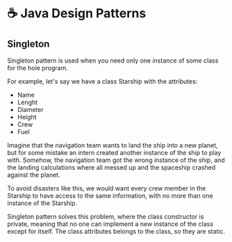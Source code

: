 # ☕ Java Design Patterns

## Singleton

Singleton pattern is used when you need only one instance of some class for the hole program.  

For example, let's say we have a class Starship with the attributes:

- Name
- Lenght
- Diameter
- Height
- Crew
- Fuel

Imagine that the navigation team wants to land the ship into a new planet, but for some mistake an intern created another instance of the ship to play with. Somehow, the navigation team got the wrong instance of the ship, and the landing calculations where all messed up and the spaceship crashed against the planet.

To avoid disasters like this, we would want every crew member in the Starship to have access to the same information, with no more than one instance of the Starship.

Singleton pattern solves this problem, where the class constructor is private, meaning that no one can implement a new instance of the class except for itself. The class attributes belongs to the class, so they are  static.
